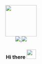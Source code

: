 <div id="header" align="center">
  <img src="https://media.giphy.com/media/1GEATImIxEXVR79Dhk/giphy.gif" width="100"/>  
  <div id="badges">
    <a href="https://www.linkedin.com/in/andrew-wanyama">
      <img src="https://img.shields.io/badge/LinkedIn-blue?logo=linkedin&logoColor=white&style=flat"/>
    </a>
    <a href="https://www.abinstance.com/dev">
      <img src="https://img.shields.io/badge/Portfolio-rgb(223,%20255,%20128)&style=flat"/>
    </a>
  <div/>
  <h3>
    Hi there
    <img src="https://media.giphy.com/media/hvRJCLFzcasrR4ia7z/giphy.gif" width="30px"/>
  </h3>
</div>




<!--
**andrew-wanyama/andrew-wanyama** is a ✨ _special_ ✨ repository because its `README.md` (this file) appears on your GitHub profile.

Here are some ideas to get you started:

- 🔭 I’m currently working on ...
- 🌱 I’m currently learning ...
- 👯 I’m looking to collaborate on ...
- 🤔 I’m looking for help with ...
- 💬 Ask me about ...
- 📫 How to reach me: ...
- 😄 Pronouns: ...
- ⚡ Fun fact: ...
-->
